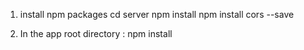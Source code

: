 1) install npm packages
cd server
npm install
npm install cors --save

2) In the app root directory :
npm install
